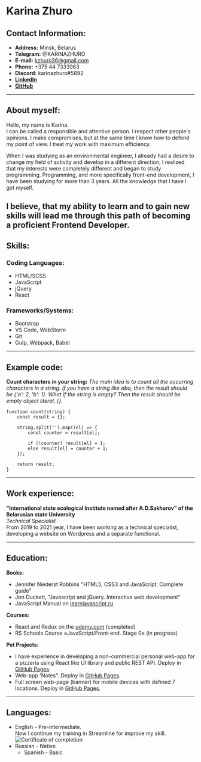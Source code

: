 # Karina Zhuro

## Contact Information:

* **Address:** Minsk, Belarus
* **Telegram:** @KARINAZHURO
* **E-mail:**  kzhuro36@gmail.com
* **Phone:** +375 44 7333963
* **Discord:** karinazhuro#5892
* **[LinkedIn](https://www.linkedin.com/in/karina-zhuro/)**
* **[GitHub](https://www.github.com/karinazhuro)** 

---

## About myself:

Hello, my name is Karina.\
I can be called a responsible and attentive person. I respect other people's opinions, I make compromises, but at the
same time I know how to defend my point of view. I treat my work with maximum efficiency.

When I was studying as an environmental engineer, I already had a desire to change my field of activity and develop in a
different direction, I realized that my interests were completely different and began to study programming. Programming,
and more specifically front-end development, I have been studying for more than 3 years. All the knowledge that I have I
got myself.

I believe, that my ability to learn and to gain new skills will lead me through this path of becoming a proficient
Frontend Developer.
---

## Skills:

### Coding Languages:

* HTML/SCSS
* JavaScript
* jQuery
* React

### Frameworks/Systems:

* Bootstrap
* VS Code, WebStorm
* Git
* Gulp, Webpack, Babel

---

## Example code:

**Count characters in your string:** *The main idea is to count all the occurring characters in a string. If you have a
string like aba, then the result should be {'a': 2, 'b': 1}. What if the string is empty? Then the result should be
empty object literal, {}.*

```
function count(string) {
    const result = {};
    
    string.split('').map((el) => {
        const counter = result[el];
        
        if (!counter) result[el] = 1;
        else result[el] = counter + 1;
    });
        
    return result;
}
```

---

## Work experience:

**"International state ecological Institute named after A.D.Sakharov" of the Belarusian state University** \
*Technical Specialist* \
From 2019 to 2021 year, I have been working as a technical specialist, developing a website on Wordpress and a separate
functional.

---

## Education:

**Books:**

* Jennifer Niederst Robbins "HTML5, CSS3 and JavaScript. Complete guide"
* Jon Duckett, "Javascript and jQuery. Interactive web development"
* JavaScript Manual on [learnjavascript.ru](https://learn.javascript.ru/)

**Courses:**

* React and Redux on the [udemy.com](https://www.udemy.com/) (completed)
* RS Schools Course «JavaScript/Front-end. Stage 0» (in progress)

**Pet Projects:**

* I have experience in developing a non-commercial personal web-app for a pizzeria using React like UI library and
  public REST API. Deploy in [GitHub Pages](https://karinazhuro.github.io/pzz-react/).
* Web-app 'Notes". Deploy in [GitHub Pages](https://karinazhuro.github.io/notes/).
* Full screen web-page (banner) for mobile devices with defined 7 locations. Deploy
  in [GitHub Pages](https://karinazhuro.github.io/banner/).

---

## Languages:

* English - Pre-intermediate. \
  Now I continue my training in Streamline for improve my skill.
  ![Certificate of completion](https://str.by/cert-web/uploads/certificates/44EC602454546CA8BDECB8C8B3F7A561.jpg)
* Russian - Native
  * Spanish - Basic